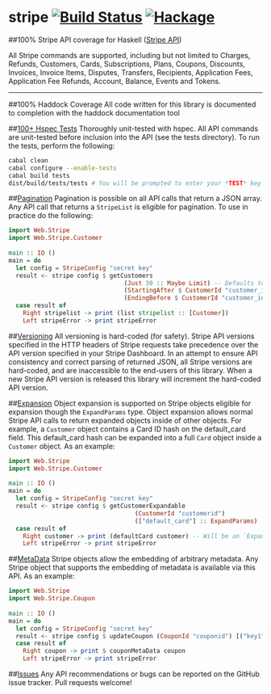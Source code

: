 stripe  [![Build Status](https://travis-ci.org/dmjio/stripe.svg)](https://travis-ci.org/dmjio/stripe) [![Hackage](https://img.shields.io/hackage/v/stripe-haskell.svg?style=flat)](https://hackage.haskell.org/package/stripe-haskell)
========
##100% Stripe API coverage for Haskell ([Stripe API](http://stripe.com/docs/api))  
  
All Stripe commands are supported, including but not limited to Charges, Refunds, Customers, Cards, Subscriptions, Plans, Coupons, Discounts, Invoices, Invoice Items, Disputes, Transfers, Recipients, Application Fees, Application Fee Refunds, Account, Balance, Events and Tokens.
***
##100% Haddock Coverage
  All code written for this library is documented to completion with the haddock documentation tool

##[100+ Hspec Tests](https://github.com/dmjio/stripe-haskell/blob/master/COVERAGE.md)
 Thoroughly unit-tested with hspec.
    All API commands are unit-tested before inclusion into the API (see the tests directory).
    To run the tests, perform the following:
```bash    
cabal clean 
cabal configure --enable-tests
cabal build tests
dist/build/tests/tests # You will be prompted to enter your *TEST* key
```

##[Pagination](https://stripe.com/docs/api#pagination)
  Pagination is possible on all API calls that return a JSON array.    
  Any API call that returns a `StripeList` is eligible for pagination.
  To use in practice do the following:

```haskell  
import Web.Stripe
import Web.Stripe.Customer
    
main :: IO ()
main = do
  let config = StripeConfig "secret key"
  result <- stripe config $ getCustomers 
                                (Just 30 :: Maybe Limit) -- Defaults to 10 if Nothing, 100 is Max
                                (StartingAfter $ CustomerId "customer_id0")
                                (EndingBefore $ CustomerId "customer_id30")
  case result of
    Right stripelist -> print (list stripelist :: [Customer])
    Left stripeError -> print stripeError
```    

##[Versioning](https://stripe.com/docs/api#versioning)
  All versioning is hard-coded (for safety).
  Stripe API versions specified in the HTTP headers of Stripe requests take precedence 
  over the API version specified in your Stripe Dashboard. In an attempt to ensure
  API consistency and correct parsing of returned JSON, all Stripe versions are hard-coded, and are
  inaccessible to the end-users of this library. When a new Stripe API version is released 
  this library will increment the hard-coded API version.

##[Expansion](https://stripe.com/docs/api#expansion)
  Object expansion is supported on Stripe objects eligible for expansion though the `ExpandParams` type.
  Object expansion allows normal Stripe API calls to return expanded objects inside of other objects. 
  For example, a `Customer` object contains a Card ID hash on the default_card field.
  This default_card hash can be expanded into a full `Card` object inside a `Customer` object.
  As an example:

```haskell  
import Web.Stripe
import Web.Stripe.Customer
    
main :: IO ()
main = do
  let config = StripeConfig "secret key"
  result <- stripe config $ getCustomerExpandable 
                                   (CustomerId "customerid")
                                   (["default_card"] :: ExpandParams)
  case result of
    Right customer -> print (defaultCard customer) -- Will be an `ExpandedCard`
    Left stripeError -> print stripeError
```

##[MetaData](https://stripe.com/docs/api#metadata)
  Stripe objects allow the embedding of arbitrary metadata.
  Any Stripe object that supports the embedding of metadata is available via this API.
  As an example:
  
```haskell
import Web.Stripe
import Web.Stripe.Coupon
  
main :: IO ()
main = do
  let config = StripeConfig "secret key"
  result <- stripe config $ updateCoupon (CouponId "couponid") [("key1", "value2"), ("key2", "value2")]
  case result of
    Right coupon -> print $ couponMetaData coupon
    Left stripeError -> print stripeError
```

##[Issues](https://github.com/dmjio/stripe-haskell/issues)
  Any API recommendations or bugs can be reported on the GitHub issue tracker.
  Pull requests welcome!
